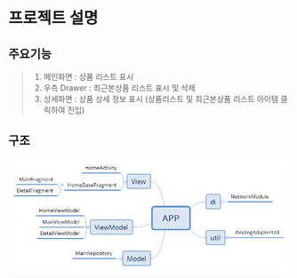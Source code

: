 # 프로젝트 설명
## 주요기능
>   1. 메인화면 : 상품 리스트 표시
>   2. 우측 Drawer : 최근본상품 리스트 표시 및 삭제
>   3. 상세화면 : 상품 상세 정보 표시 (상품리스트 및 최근본상품 리스트 아이템 클릭하여 진입)

## 구조
![구조](https://github.com/hyunju92/Pr20211027/blob/master/app/src/main/res/drawable/app_structure.png)